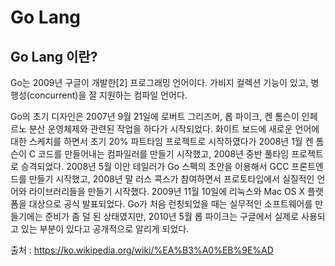 # Go Lang

## Go Lang 이란?

Go는 2009년 구글이 개발한[2] 프로그래밍 언어이다. 가비지 컬렉션 기능이 있고, 병행성(concurrent)을 잘 지원하는 컴파일 언어다.

Go의 초기 디자인은 2007년 9월 21일에 로버트 그리즈머, 롭 파이크, 켄 톰슨이 인페르노 분산 운영체제와 관련된 작업을 하다가 시작되었다. 화이트 보드에 새로운 언어에 대한 스케치를 하면서 초기 20% 파트타임 프로젝트로 시작하였다가 2008년 1월 켄 톰슨이 C 코드를 만들어내는 컴파일러를 만들기 시작했고, 2008년 중반 풀타임 프로젝트로 승격되었다. 2008년 5월 이안 테일러가 Go 스펙의 초안을 이용해서 GCC 프론트엔드를 만들기 시작했고, 2008년 말 러스 콕스가 참여하면서 프로토타입에서 실질적인 언어와 라이브러리들을 만들기 시작했다. 2009년 11월 10일에 리눅스와 Mac OS X 플랫폼을 대상으로 공식 발표되었다. Go가 처음 런칭되었을 때는 실무적인 소프트웨어를 만들기에는 준비가 좀 덜 된 상태였지만, 2010년 5월 롭 파이크는 구글에서 실제로 사용되고 있는 부분이 있다고 공개적으로 알리게 되었다.


출처 : https://ko.wikipedia.org/wiki/%EA%B3%A0%EB%9E%AD
